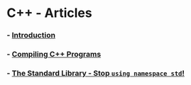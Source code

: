 # C++ - Articles
### - [Introduction](https://gnegd.net/articles/cpp/introduction/)
### - [Compiling C++ Programs](https://gnegd.net/articles/cpp/compiling-code/)
### - [The Standard Library - Stop `using namespace std`!](https://gnegd.net/articles/cpp/the-standard-library)